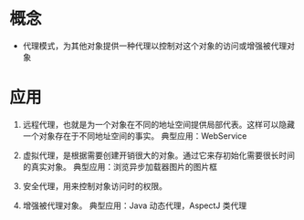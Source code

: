 # 概念
- 代理模式，为其他对象提供一种代理以控制对这个对象的访问或增强被代理对象

# 应用
1. 远程代理，也就是为一个对象在不同的地址空间提供局部代表。这样可以隐藏一个对象存在于不同地址空间的事实。
    典型应用：WebService

2. 虚拟代理，是根据需要创建开销很大的对象。通过它来存初始化需要很长时间的真实对象。
    典型应用：浏览异步加载器图片的图片框

3. 安全代理，用来控制对象访问时的权限。

4. 增强被代理对象。
    典型应用：Java 动态代理，AspectJ 类代理